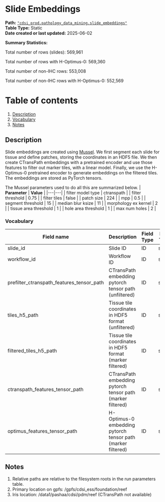 # Slide Embeddings

<b>Path:</b> [`"cdsi_prod.pathology_data_mining.slide_embeddings"`](https://msk-mode-prod.cloud.databricks.com/explore/data/cdsi_prod/pathology_data_mining/slide_embeddings) <br/>
<b>Table Type:</b> Static <br/>
<b>Date created or last updated:</b> 2025-06-02 <br/>

<b>Summary Statistics:</b>

Total number of rows (slides): 569,961 <br/>

Total number of rows with H-Optimus-0: 569,360 <br/>

Total number of non-IHC rows: 553,008 <br/>

Total number of non-IHC rows with H-Optimus-0: 552,569 <br/>

# Table of contents
1. [Description](#description)
2. [Vocabulary](#vocab)
3. [Notes](#notes)

## Description <a name="description"></a>

Slide embeddings are created using [Mussel](https://github.com/pathology-data-mining/Mussel). 
We first segment each slide for tissue and define patches, 
storing the coordinates in an HDF5 file.  We then create CTransPath embeddings with a pretrained 
encoder and use those features to filter out marker tiles, with a linear model.  Finally, we use 
the H-Optimus-0 pretrained encoder to generate embeddings on the filtered tiles.  The embeddings are stored as PyTorch tensors.

The Mussel parameters used to do all this are summarized below.
| **Parameter** | **Value** |
|---|---|
| filter model type | ctranspath |
| filter threshold | 0.75 |
| filter tiles | false |
| patch size | 224 |
| mpp | 0.5 |
| segment threshold | 15 |
| median blur ksize | 11 |
| morphology ex kernel | 2 |
| tissue area threshold | 1 |
| hole area threshold | 1 |
| max num holes | 2 |


### Vocabulary <a name="vocab"></a>

| **Field name** | **Description** | **Field Type** | **Data Type** | **Field Format** |
|---|---|---|---|---|
| slide_id | Slide ID | ID | string |  |
| workflow_id | Workflow ID  | ID  | string | |
| prefilter_ctranspath_features_tensor_path | CTransPath embedding pytorch tensor path (unfiltered)| ID | string | relative path |
| tiles_h5_path | Tissue tile coordinates in HDF5 format (unfiltered) | ID | string | relative path |
| filtered_tiles_h5_path | Tissue tile coordinates in HDF5 format (marker filtered) | ID | string | relative path |
| ctranspath_features_tensor_path | CTransPath embedding pytorch tensor path (marker filtered)| ID | string | relative path |
| optimus_features_tensor_path | H-Optimus-0 embedding pytorch tensor path (marker filtered) | ID | string | relative path |

## Notes <a name="notes"></a>

1. Relative paths are relative to the filesystem roots in the run parameters table.
2. Primary location on gpfs: /gpfs/cdsi_ess/foundation/reef
3. Iris location: /data1/pashaa/cdsi/pdm/reef (CTransPath not available)
